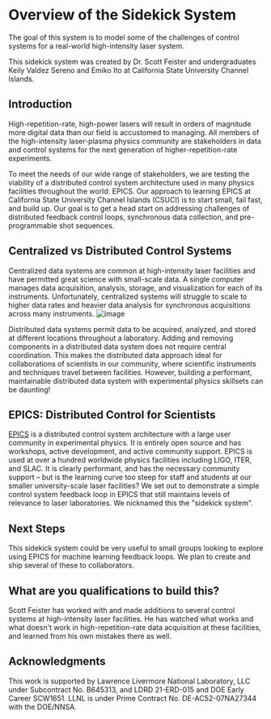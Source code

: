 # Overview of the Sidekick System

The goal of this system is to model some of the challenges of control systems for a real-world high-intensity laser system.

This sidekick system was created by Dr. Scott Feister and undergraduates Keily Valdez Sereno and Emiko Ito at California State University Channel Islands.

## Introduction
High-repetition-rate, high-power lasers will result in orders of magnitude more digital data than our field is accustomed to managing. All members of the high-intensity laser-plasma physics community are stakeholders in data and control systems for the next generation of higher-repetition-rate experiments.

To meet the needs of our wide range of stakeholders, we are testing the viability of a distributed control system architecture used in many physics facilities throughout the world: EPICS. Our approach to learning EPICS at California State University Channel Islands (CSUCI) is to start small, fail fast, and build up. Our goal is to get a head start on addressing challenges of distributed feedback control loops, synchronous data collection, and pre-programmable shot sequences. 

## Centralized vs Distributed Control Systems
Centralized data systems are common at high-intensity laser facilities and have permitted great science with small-scale data. A single computer manages data acquisition, analysis, storage, and visualization for each of its instruments. Unfortunately, centralized systems will struggle to scale to higher data rates and heavier data analysis for synchronous acquisitions across many instruments.
![image](https://user-images.githubusercontent.com/7269185/155596717-cf409000-c993-4136-91ae-369ce32a26a1.png)

Distributed data systems permit data to be acquired, analyzed, and stored at different locations throughout a laboratory. Adding and removing components in a distributed data system does not require central coordination. This makes the distributed data approach ideal for collaborations of scientists in our community, where scientific instruments and techniques travel between facilities. However, building a performant, maintainable distributed data system with experimental physics skillsets can be daunting!

## EPICS: Distributed Control for Scientists
[EPICS](https://epics-controls.org/) is a distributed control system architecture with a large user community in experimental physics. It is entirely open source and has workshops, active development, and active community support. EPICS is used at over a hundred worldwide physics facilities including LIGO, ITER, and SLAC. It is clearly performant, and has the necessary community support – but is the learning curve too steep for staff and students at our smaller university-scale laser facilities? We set out to demonstrate a simple control system feedback loop in EPICS that still maintains levels of relevance to laser laboratories. We nicknamed this the "sidekick system".

## Next Steps
This sidekick system could be very useful to small groups looking to explore using EPICS for machine learning feedback loops. We plan to create and ship several of these to collaborators.

## What are you qualifications to build this?
Scott Feister has worked with and made additions to several control systems at high-intensity laser facilities. He has watched what works and what doesn't work in high-repetition-rate data acquisition at these facilities, and learned from his own mistakes there as well.

## Acknowledgments
This work is supported by Lawrence Livermore National Laboratory, LLC under Subcontract No. B645313, and LDRD 21-ERD-015 and DOE Early Career SCW1651. LLNL is under Prime Contract No. DE-AC52-07NA27344 with the DOE/NNSA.

